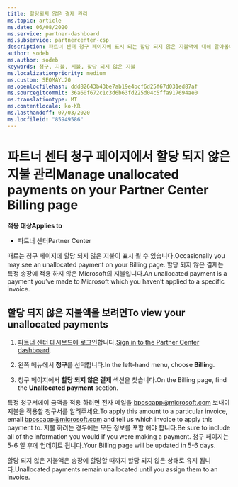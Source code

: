 ```yaml
---
title: 할당되지 않은 결제 관리
ms.topic: article
ms.date: 06/08/2020
ms.service: partner-dashboard
ms.subservice: partnercenter-csp
description: 파트너 센터 청구 페이지에 표시 되는 할당 되지 않은 지불액에 대해 알아봅니다. 청구서에 적용 하는 방법에 대해서도 알아봅니다.
author: sodeb
ms.author: sodeb
keywords: 청구, 지불, 지불, 할당 되지 않은 지불
ms.localizationpriority: medium
ms.custom: SEOMAY.20
ms.openlocfilehash: ddd82643b43be7ab19e4bcf6d25f67d031ed87af
ms.sourcegitcommit: 36a60f672c1c3d6b63fd225d04c5ffa917694ae0
ms.translationtype: MT
ms.contentlocale: ko-KR
ms.lasthandoff: 07/03/2020
ms.locfileid: "85949586"
---
```

# <a name="manage-unallocated-payments-on-your-partner-center-billing-page"></a><span data-ttu-id="1a64f-105">파트너 센터 청구 페이지에서 할당 되지 않은 지불 관리</span><span class="sxs-lookup"><span data-stu-id="1a64f-105">Manage unallocated payments on your Partner Center Billing page</span></span>

<span data-ttu-id="1a64f-106">**적용 대상**</span><span class="sxs-lookup"><span data-stu-id="1a64f-106">**Applies to**</span></span>

- <span data-ttu-id="1a64f-107">파트너 센터</span><span class="sxs-lookup"><span data-stu-id="1a64f-107">Partner Center</span></span>

<span data-ttu-id="1a64f-108">때로는 청구 페이지에 할당 되지 않은 지불이 표시 될 수 있습니다.</span><span class="sxs-lookup"><span data-stu-id="1a64f-108">Occasionally you may see an unallocated payment on your Billing page.</span></span> <span data-ttu-id="1a64f-109">할당 되지 않은 결제는 특정 송장에 적용 하지 않은 Microsoft의 지불입니다.</span><span class="sxs-lookup"><span data-stu-id="1a64f-109">An unallocated payment is a payment you’ve made to Microsoft which you haven’t applied to a specific invoice.</span></span>

## <a name="to-view-your-unallocated-payments"></a><span data-ttu-id="1a64f-110">할당 되지 않은 지불액을 보려면</span><span class="sxs-lookup"><span data-stu-id="1a64f-110">To view your unallocated payments</span></span>

1. <span data-ttu-id="1a64f-111">[파트너 센터 대시보드에 로그인](https://partner.microsoft.com/dashboard/home)합니다.</span><span class="sxs-lookup"><span data-stu-id="1a64f-111">[Sign in to the Partner Center dashboard](https://partner.microsoft.com/dashboard/home).</span></span>

2. <span data-ttu-id="1a64f-112">왼쪽 메뉴에서 **청구**를 선택합니다.</span><span class="sxs-lookup"><span data-stu-id="1a64f-112">In the left-hand menu, choose **Billing**.</span></span>

3. <span data-ttu-id="1a64f-113">청구 페이지에서 **할당 되지 않은 결제** 섹션을 찾습니다.</span><span class="sxs-lookup"><span data-stu-id="1a64f-113">On the Billing page, find the **Unallocated payment** section.</span></span> 

<span data-ttu-id="1a64f-114">특정 청구서에이 금액을 적용 하려면 전자 메일을 bposcapp@microsoft.com 보내이 지불을 적용할 청구서를 알려주세요.</span><span class="sxs-lookup"><span data-stu-id="1a64f-114">To apply this amount to a particular invoice, email bposcapp@microsoft.com and tell us which invoice to apply this payment to.</span></span> <span data-ttu-id="1a64f-115">지불 하려는 경우에는 모든 정보를 포함 해야 합니다.</span><span class="sxs-lookup"><span data-stu-id="1a64f-115">Be sure to include all of the information you would if you were making a payment.</span></span> <span data-ttu-id="1a64f-116">청구 페이지는 5-6 일 후에 업데이트 됩니다.</span><span class="sxs-lookup"><span data-stu-id="1a64f-116">Your Billing page will be updated in 5-6 days.</span></span> 

<span data-ttu-id="1a64f-117">할당 되지 않은 지불액은 송장에 할당할 때까지 할당 되지 않은 상태로 유지 됩니다.</span><span class="sxs-lookup"><span data-stu-id="1a64f-117">Unallocated payments remain unallocated until you assign them to an invoice.</span></span> 

